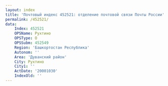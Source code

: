 ```yaml
---
layout: index
title: 'Почтовый индекс 452521: отделение почтовой связи Почты России'
permalink: /452521/
data:
    Index: 452521
    OPSName: Рухтино
    OPSType: О
    OPSSubm: 452549
    Region: 'Башкортостан Республика'
    Autonom: ''
    Area: 'Дуванский район'
    City: Рухтино
    City1: ''
    ActDate: '20001030'
    IndexOld: ''
---
```

